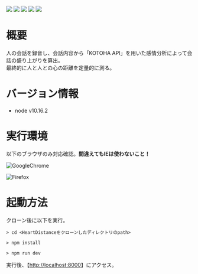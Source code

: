 ![](https://img.shields.io/github/repo-size/SoraY677/HeartDistance) ![](https://img.shields.io/github/package-json/v/SoraY677/HeartDistance) ![](https://img.shields.io/github/last-commit/SoraY677/HeartDistance)
![](https://img.shields.io/github/watchers/SoraY677/HeartDistance?style=social) ![](https://img.shields.io/github/stars/SoraY677/HeartDistance?style=social)
# 概要
人の会話を録音し、会話内容から「KOTOHA API」を用いた感情分析によって会話の盛り上がりを算出。  
最終的に人と人との心の距離を定量的に測る。

# バージョン情報
- node v10.16.2

# 実行環境
以下のブラウザのみ対応確認。**間違えてもIEは使わないこと！**  

![GoogleChrome](https://www.google.com/images/branding/googlelogo/1x/googlelogo_color_272x92dp.png)  

![Firefox](https://www.mozilla.org/media/protocol/img/logos/firefox/browser/logo-word-hor-sm-high-res.26b6d99c133a.png)  

# 起動方法
クローン後に以下を実行。
```
> cd <HeartDistanceをクローンしたディレクトリのpath>

> npm install 

> npm run dev
```

実行後、【[http://localhost:8000](http://localhost:8000)】にアクセス。



